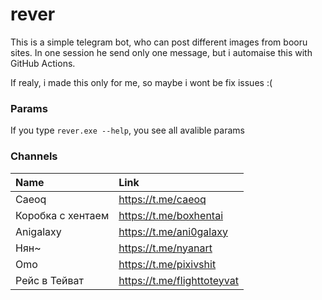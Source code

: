 # rever

This is a simple telegram bot, who can post different images from booru sites. In one session he send only one message, but i automaise this with GitHub Actions. 

If realy, i made this only for me, so maybe i wont be fix issues :(

### Params
If you type ```rever.exe --help```, you see all avalible params

### Channels
|Name|Link|
|:----|:----|
|Caeoq|https://t.me/caeoq|
|Коробка с хентаем|https://t.me/boxhentai|
|Anigalaxy|https://t.me/ani0galaxy|
|Нян~|https://t.me/nyanart|
|Omo|https://t.me/pixivshit|
|Рейс в Тейват|https://t.me/flighttoteyvat|
